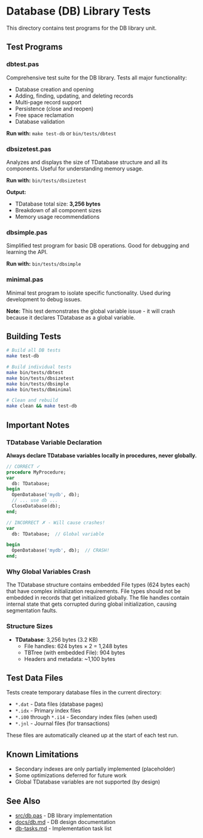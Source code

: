 # Database (DB) Library Tests

This directory contains test programs for the DB library unit.

## Test Programs

### dbtest.pas
Comprehensive test suite for the DB library. Tests all major functionality:
- Database creation and opening
- Adding, finding, updating, and deleting records
- Multi-page record support
- Persistence (close and reopen)
- Free space reclamation
- Database validation

**Run with:** `make test-db` or `bin/tests/dbtest`

### dbsizetest.pas
Analyzes and displays the size of TDatabase structure and all its components. Useful for understanding memory usage.

**Run with:** `bin/tests/dbsizetest`

**Output:**
- TDatabase total size: **3,256 bytes**
- Breakdown of all component sizes
- Memory usage recommendations

### dbsimple.pas
Simplified test program for basic DB operations. Good for debugging and learning the API.

**Run with:** `bin/tests/dbsimple`

### minimal.pas
Minimal test program to isolate specific functionality. Used during development to debug issues.

**Note:** This test demonstrates the global variable issue - it will crash because it declares TDatabase as a global variable.

## Building Tests

```bash
# Build all DB tests
make test-db

# Build individual tests
make bin/tests/dbtest
make bin/tests/dbsizetest
make bin/tests/dbsimple
make bin/tests/dbminimal

# Clean and rebuild
make clean && make test-db
```

## Important Notes

### TDatabase Variable Declaration

**Always declare TDatabase variables locally in procedures, never globally.**

```pascal
// CORRECT ✓
procedure MyProcedure;
var
  db: TDatabase;
begin
  OpenDatabase('mydb', db);
  // ... use db ...
  CloseDatabase(db);
end;

// INCORRECT ✗ - Will cause crashes!
var
  db: TDatabase;  // Global variable

begin
  OpenDatabase('mydb', db);  // CRASH!
end;
```

### Why Global Variables Crash

The TDatabase structure contains embedded File types (624 bytes each) that have complex initialization requirements. File types should not be embedded in records that get initialized globally. The file handles contain internal state that gets corrupted during global initialization, causing segmentation faults.

### Structure Sizes

- **TDatabase**: 3,256 bytes (3.2 KB)
  - File handles: 624 bytes × 2 = 1,248 bytes
  - TBTree (with embedded File): 904 bytes
  - Headers and metadata: ~1,100 bytes

## Test Data Files

Tests create temporary database files in the current directory:
- `*.dat` - Data files (database pages)
- `*.idx` - Primary index files
- `*.i00` through `*.i14` - Secondary index files (when used)
- `*.jnl` - Journal files (for transactions)

These files are automatically cleaned up at the start of each test run.

## Known Limitations

- Secondary indexes are only partially implemented (placeholder)
- Some optimizations deferred for future work
- Global TDatabase variables are not supported (by design)

## See Also

- [src/db.pas](../../db.pas) - DB library implementation
- [docs/db.md](../../../docs/db.md) - DB design documentation
- [db-tasks.md](../../../db-tasks.md) - Implementation task list
